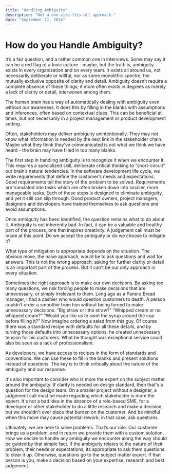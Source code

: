 ```yaml
---
title: "Handling Ambiguity"
description: "Not a one-size-fits-all approach."
date: "September 11, 2024"
---
```


# How do you Handle Ambiguity?  
<p></p>  
<p>It’s a fair question, and a rather common one in interviews. Some may say it can be a red flag of a toxic culture - maybe, but the truth is, ambiguity exists in every organization and on every team. It exists all around us, not necessarily deliberate or willful, nor as some monolithic spectre, the mutually exclusive opposite of clarity and detail. Ambiguity doesn’t require a complete absence of these things; it more often exists in degrees as merely a lack of clarity or detail, interwoven among them.</p> 
  
<p>The human brain has a way of automatically dealing with ambiguity even without our awareness. It does this by filling in the blanks with assumptions and inferences, often based on contextual clues. This can be beneficial at times, but not necessarily in a project management or product development setting.</p>
  
<p>Often, stakeholders may deliver ambiguity unintentionally. They may not know what information is needed by the next link in the stakeholder chain. Maybe what they think they’ve communicated is not what we think we have heard - the brain may have filled in too many blanks.</p>  
  
<p>The first step in handling ambiguity is to recognize it when we encounter it. This requires a specialized skill, deliberate critical thinking to “short-circuit” our brain’s natural tendencies. In the software development life cycle, we write requirements that define the customer’s needs and expectations. Good requirements tell the story of the problem to be solved. Requirements are translated into tasks which are often broken down into smaller, more manageable tasks. Each of these steps is designed to eliminate ambiguity, and yet it still can slip through. Good product owners, project managers, designers and developers have trained themselves to ask questions and avoid assumptions.</p>  

<p>Once ambiguity has been identified, the question remains what to do about it. Ambiguity is not inherently bad. In fact, it can be a valuable and healthy part of the process, one that inspires creativity. A judgement call must be made at this point. Do we accept the ambiguity or do we choose to mitigate it?</p>  

<p>What type of mitigation is appropriate depends on the situation. The obvious move, the naive approach, would be to ask questions and wait for answers. This is not the wrong approach; asking for further clarity or detail is an important part of the process. But it can’t be our only approach in every situation.</p>  

<p>Sometimes the right approach is to make our own decisions. By asking too many questions, we risk forcing people to make decisions that are unnecessary, or simply  irrelevant to them. Long ago as a Panera Bread manager, I had a cashier who would question customers to death. A person couldn’t order a smoothie from him without being forced to make unnecessary decisions. “Big straw or little straw?” “Whipped cream or no whipped cream?” “Would you like us to swirl the syrup around the cup before filling it?” Now imagine ordering a salad from this guy. Of course there was a standard recipe with defaults for all these details, and by turning those defaults into unnecessary options, he created unnecessary tension for his customers. What he thought was exceptional service could also be seen as a lack of professionalism.</p>  

<p>As developers, we have access to recipes in the form of standards and conventions. We can use these to fill in the blanks and present solutions instead of questions. The key is to think critically about the nature of the ambiguity and our response.</p>  

<p>It's also important to consider who is more the expert on the subject matter around the ambiguity. If clarity is needed on design standard, then that's a question for the design team. On a smaller project without a designer, a judgement call must be made regarding which stakeholder is more the expert. It's not a bad idea in the absence of a role-based SME, for a developer or other stakeholder to do a little research and make a decision, but we shouldn't ever place that burden on the customer. And be mindful when this move may cause potential rework; in that case, ask questions.</p>  

<p>Ultimately, we are here to solve problems. That’s our role. Our customer brings us a problem, and in return we provide them with a custom solution. How we decide to handle any ambiguity we encounter along the way should be guided by that simple fact. If the ambiguity relates to the nature of their problem, their needs or expectations, its appropriate to ask them questions to clear it up. Otherwise, questions go to the subject matter expert. If that person is you, make a decision based on your expertise, research and best judgement.</p>  
